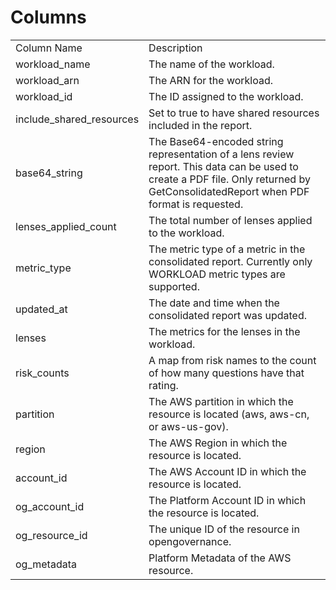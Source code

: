 # Columns  

<table>
	<tr><td>Column Name</td><td>Description</td></tr>
	<tr><td>workload_name</td><td>The name of the workload.</td></tr>
	<tr><td>workload_arn</td><td>The ARN for the workload.</td></tr>
	<tr><td>workload_id</td><td>The ID assigned to the workload.</td></tr>
	<tr><td>include_shared_resources</td><td>Set to true to have shared resources included in the report.</td></tr>
	<tr><td>base64_string</td><td>The Base64-encoded string representation of a lens review report. This data can be used to create a PDF file. Only returned by GetConsolidatedReport when PDF format is requested.</td></tr>
	<tr><td>lenses_applied_count</td><td>The total number of lenses applied to the workload.</td></tr>
	<tr><td>metric_type</td><td>The metric type of a metric in the consolidated report. Currently only WORKLOAD metric types are supported.</td></tr>
	<tr><td>updated_at</td><td>The date and time when the consolidated report was updated.</td></tr>
	<tr><td>lenses</td><td>The metrics for the lenses in the workload.</td></tr>
	<tr><td>risk_counts</td><td>A map from risk names to the count of how many questions have that rating.</td></tr>
	<tr><td>partition</td><td>The AWS partition in which the resource is located (aws, aws-cn, or aws-us-gov).</td></tr>
	<tr><td>region</td><td>The AWS Region in which the resource is located.</td></tr>
	<tr><td>account_id</td><td>The AWS Account ID in which the resource is located.</td></tr>
	<tr><td>og_account_id</td><td>The Platform Account ID in which the resource is located.</td></tr>
	<tr><td>og_resource_id</td><td>The unique ID of the resource in opengovernance.</td></tr>
	<tr><td>og_metadata</td><td>Platform Metadata of the AWS resource.</td></tr>
</table>